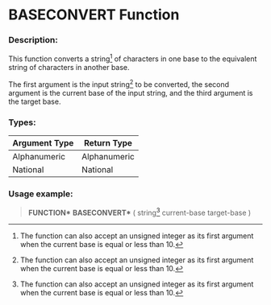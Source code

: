 # BASECONVERT Function

### Description:
This function converts a string[^1] of characters in one base to the 
equivalent string of characters in another base.

The first argument is the input string[^1] to be converted, the second
argument is the current base of the input string, and the third
argument is the target base.

### Types:

| Argument Type | Return Type  |
| ------------- | ------------ |
| Alphanumeric  | Alphanumeric |
| National      | National     |

### Usage example:

> **FUNCTION\*** **BASECONVERT\*** ( string[^1] current-base target-base )

[^1]: The function can also accept an unsigned integer as
  its first argument when the current base is equal or less
  than 10.